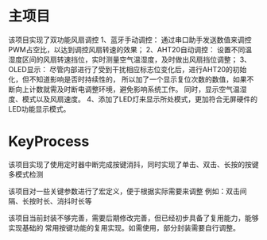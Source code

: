 # 主项目
该项目实现了双功能风扇调控
1、蓝牙手动调控：
	通过串口助手发送数值来调控PWM占空比，以达到调控风扇转速的效果；
2、AHT20自动调控：
	设置不同温湿度区间的风扇转速挡位，实时测量空气温湿度，及时做出风扇挡位调整；
3、OLED显示：
	尽管内部进行了受到干扰相应标志位变化后，进行AHT20的初始化，但不知道影响是否时持续性的，
	所以加了一个显示复位次数的数值，如果不断向上计数就需及时断电调整环境，避免影响系统工作。
  同时，显示空气温湿度、模式以及风扇速度。
4、添加了LED灯来显示所处模式，更加符合无屏硬件的LED功能显示模式。
# KeyProcess
该项目实现了使用定时器中断完成按键消抖，同时实现了单击、双击、长按的按键多模式检测

该项目对一些关键参数进行了宏定义，便于根据实际需要来调整
例如：双击间隔、长按时长、消抖时长等

该项目当前封装不够完善，需要后期修改完善，但已经初步具备了复用能力，能够实现基础的
常用按键功能的复用实现。如需使用，部分封装需要自行调整。

